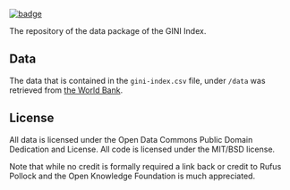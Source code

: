 <a href="https://datahub.io/core/gini-index"><img src="https://badgen.net/badge/icon/View%20on%20datahub.io/orange?icon=https://datahub.io/datahub-cube-badge-icon.svg&label&scale=1.25)" alt="badge" /></a>

The repository of the data package of the GINI Index.

## Data

The data that is contained in the `gini-index.csv` file, under `/data` was
retrieved from [the World Bank](http://data.worldbank.org/indicator/SI.POV.GINI).


## License

All data is licensed under the Open Data Commons Public Domain Dedication and License. All code is licensed under the MIT/BSD license.

Note that while no credit is formally required a link back or credit to Rufus Pollock and the Open Knowledge Foundation is much appreciated.

